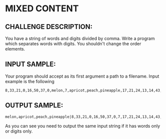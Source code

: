 MIXED CONTENT
=============

CHALLENGE DESCRIPTION:
----------------------


You have a string of words and digits divided by comma. Write a program which separates words with digits. You shouldn't change the order elements.

INPUT SAMPLE:
-------------

Your program should accept as its first argument a path to a filename. Input example is the following

	8,33,21,0,16,50,37,0,melon,7,apricot,peach,pineapple,17,21,24,13,14,43,41

OUTPUT SAMPLE:
--------------

	melon,apricot,peach,pineapple|8,33,21,0,16,50,37,0,7,17,21,24,13,14,43,41
As you can see you need to output the same input string if it has words only or digits only.